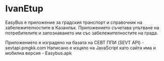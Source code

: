 # IvanEtup


EasyBus е приложение за градския транспорт и справочник на забележителностите в Казанлък. Приложението съчетава упътване на потребителите и запознаването им със забележителностите на града.

Приложението е изградено на базата на СЕВТ ППИ (SEVT API) - sevtapi.pmgkk.com
Написано е изцяло на JavaScript като сайта има и мобилна версия - Easybus.apk

